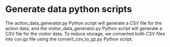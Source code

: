 # Generate data python scripts

The action_data_generator.py Python script will generate a CSV file for the action data, and the visitor_data_generator.py Python script will generate a CSV file for the visitor data. To reduce storage, we converted both CSV files into csv.gz file using the convert_csv_to_gz.py Python script.
